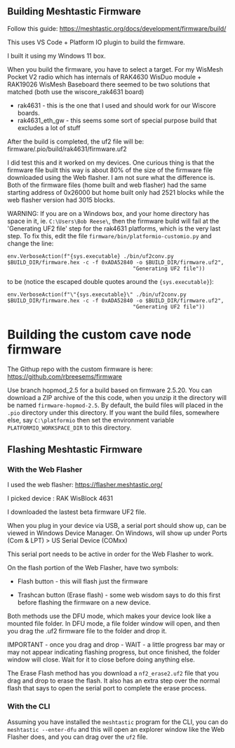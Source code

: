 ## Building Meshtastic Firmware

Follow this guide: https://meshtastic.org/docs/development/firmware/build/  

This uses VS Code + Platform IO plugin to build the firmware.

I built it using my Windows 11 box.

When you build the firmware, you have to select a target.  For my WisMesh Pocket V2 radio
which has internals of RAK4630 WisDuo module + RAK19026 WisMesh Baseboard there seemed to
be two solutions that matched (both use the wiscore_rak4631 board)

- rak4631 - this is the one that I used and should work for our Wiscore boards.
- rak4631_eth_gw -  this seems some sort of special purpose build that excludes a lot of stuff

After the build is completed, the uf2 file will be: firmware/.pio/build/rak4631/firmware.uf2

I did test this and it worked on my devices.  One curious thing is that the firmware file
built this way is about 80% of the size of the firmware file downloaded using the Web flasher.
I am not sure what the difference is.  Both of the firmware files (home built and web flasher)
had the same starting address of 0x26000 but home built only had 2521 blocks while the web flasher 
version had 3015 blocks.

WARNING: If you are on a Windows box, and your home directory has space in it, ie. `C:\Users\Bob Reese\`,
then the firmware build will fail at the 'Generating UF2 file' step for the rak4631 platforms, which is the very last step.
To fix this, edit the file `firmware/bin/platformio-customio.py` and change the line:

```
env.VerboseAction(f"{sys.executable} ./bin/uf2conv.py $BUILD_DIR/firmware.hex -c -f 0xADA52840 -o $BUILD_DIR/firmware.uf2",
                                        "Generating UF2 file"))
```

to be (notice the escaped double quotes around the `{sys.executable}`):
```
env.VerboseAction(f"\"{sys.executable}\" ./bin/uf2conv.py $BUILD_DIR/firmware.hex -c -f 0xADA52840 -o $BUILD_DIR/firmware.uf2",
                                        "Generating UF2 file"))
```



# Building the custom cave node firmware

The Githup repo with the custom firmware is here: https://github.com/rbreesems/firmware

Use branch hopmod_2.5 for a build based on firmware 2.5.20.  You can download a ZIP archive of the this code, when you unzip it the directory will be named `firmware-hopmod-2.5`.  By default, the build files will placed in the `.pio` directory under this directory. If you want the build files, somewhere else, say `C:\platformio` then set the environment variable `PLATFORMIO_WORKSPACE_DIR` to this directory.

## Flashing Meshtastic Firmware

### With the Web Flasher
I used the web flasher: https://flasher.meshtastic.org/

I picked device : RAK WisBlock 4631

I downloaded the lastest beta firmware UF2 file.

When you plug in your device via USB, a serial port should show up, can be viewed in Windows Device Manager.
On Windows, will show up under Ports (Com & LPT) > US Serial Device (COMxx)

This serial port needs to be active in order for the Web Flasher to work.

On the flash portion of the Web Flasher, have two symbols:

- Flash button - this will flash just the firmware

- Trashcan button (Erase flash) - some web wisdom says to do this first before flashing the firmware on a new device.

Both methods use the DFU mode, which makes your device look like a mounted file folder.
In DFU mode, a file folder window will open, and then you drag the .uf2 firmware file to the folder and drop it.

IMPORTANT - once you drag and drop - WAIT - a little progress bar may or may not appear indicating
flashing progress, but once finished, the folder window will close. Wait for it to close before 
doing anything else.

The Erase Flash  method has you download a `nf2_erase2.uf2` file that you drag and drop to 
erase the flash.  It also has an extra step over the normal flash that says to open the serial 
port to complete the erase process.

### With the CLI

Assuming you have installed the `meshtastic` program for the CLI, you can do `meshtastic --enter-dfu` and this will open an explorer window like the Web Flasher does, and you can drag over the `uf2` file.


